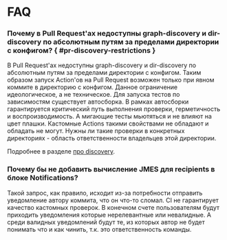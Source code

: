 # FAQ

### Почему в Pull Request'ах недоступны graph-discovery и dir-discovery по абсолютным путям за пределами директории с конфигом? { #pr-discovery-restrictions }

В Pull Request'ах недоступны graph-discovery и dir-discovery по абсолютным путям за пределами директории с конфигом. Таким образом запуск Action'ов на Pull Request возможен только при явном коммите в директорию с конфигом.
Данное ограничение идеологическое, а не техническое. Для запуска тестов по зависимостям существует автосборка.
В рамках автосборки гарантируется критический путь выполнения проверки, герметичность и воспроизводимость. А мигающие тесты мьютяться и не влияют на цвет плашки.
Кастомные Actions такими свойствами не обладают и обладать не могут. Нужны ли  такие проверки в конкретных директориях - область ответственности владельцев этой директории.

Подробнее в разделе [про discovery](discovery.md#pr-discovery-restrictions).

### Почему бы не добавить вычисление JMES для recipients в блоке Notifications?

Такой запрос, как правило, исходит из-за потребности отправить уведомление автору коммита, что он что-то сломал.
CI не гарантирует качество кастомных проверок. В конечном счете пользователям будут приходить уведомления
которые нерелевантные или невалидные. А среди валидных уведомлений будут те, из которых автор не будет понимать
что и как чинить, т.к. это ответственность команды.

